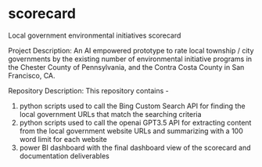 # scorecard
Local government environmental initiatives scorecard

Project Description:
An AI empowered prototype to rate local township / city governments by the existing number of environmental initiative programs in the Chester County of Pennsylvania, and the Contra Costa County in San Francisco, CA. 

Repository Description:
This repository contains - 
1. python scripts used to call the Bing Custom Search API for finding the local government URLs that match the searching criteria 
2. python scripts used to call the openai GPT3.5 API for extracting content from the local government website URLs and summarizing with a 100 word limit for each website
3. power BI dashboard with the final dashboard view of the scorecard and documentation deliverables
